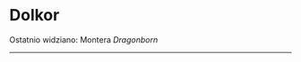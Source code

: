 <p><img></img></p>

# Dolkor
Ostatnio widziano: <a data-path="Lokacje/Montera.md">Montera</a>
*Dragonborn*

---